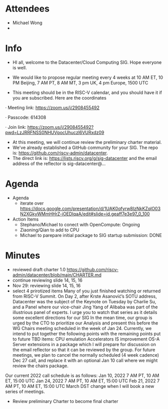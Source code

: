 # Attendees
- Michael Wong  
- 

# Info
- HI all, welcome to the Datacenter/Cloud Computing SIG. Hope everyone is well.
- We would like to propose regular meeting every 4 weeks at 10 AM ET, 10 PM Beijing, 7 AM PT, 8 AM MT, 3 pm UK, 4 pm Europe, 1500 UTC

- This meeting should be in the RISC-V calendar, and you should have it if you are subscribed. Here are the coordinates

·  Meeting link: https://zoom.us/j/2908455492

·  Passcode: 614308

·  Join link: https://zoom.us/j/2908455492?pwd=LzJRRFNSS0NHUVpocUhuczl6VURxdz09

- At this meeting, we will continue review the preliminary charter material.
- We've already established a GitHub community for your SIG.  The repo is: https://github.com/riscv-admin/datacenter. 
- The direct link is: https://lists.riscv.org/g/sig-datacenter and the email address of the reflector is sig-datacenter@...


# Agenda

- Agenda
  - iterate over https://docs.google.com/presentation/d/1UAK0qfyrw8IzNkKZqlO03N2XGkyWMmHHrZ-iOEDlqaA/edit#slide=id.geaff7e3e97_0_100
- Action Items
  - Stephano/Michael to conect with OpenCompute: Ongoing
  - Ziaoning/Qian to add to CPU
  - Michael to parepare initial package to SIG startup submission: DONE

# Minutes
  - reviewed draft charter 1.0 https://github.com/riscv-admin/datacenter/blob/main/CHARTER.md
  - continue reviewing slide 14, 15, 16
  - Nov 29: reviewing slide 14, 15, 16
  - select 4 prirotized items
Many of you just finished watching or returned from RISC-V Summit. On Day 2, after Krste Asanović’s SOTU address, Datacenter was the subject of the Keynote on Tuesday by Charlie Su, and a Panel where our vice-chair Jing Yang of Alibaba was part of the illustrious panel of experts. I urge you to watch that series as it details some excellent directions for our SIG
In the mean time, our group is urged by the CTO to prioritize our Analysis and present this before the WG Chairs meeting scheduled in the week of Jan 24. Currently, we intend to put together the following points with the remaining points put to future TBD items:
CPU emulation
Accelerators
IS improvement
OS-A Server extensions in a package which I will prepare for discussion on the email reflector so that it can be reviewed by the group.
For future meetings, we plan to cancel the normally scheduled (4 week cadence) Dec 27 call, and replace it with an optional Jan 10 call where we might review the chairs package.

Our current 2022 call schedule is as follows: Jan 10, 2022 7 AM PT, 10 AM ET, 15:00 UTC Jan 24, 2022 7 AM PT, 10 AM ET, 15:00 UTC Feb 21, 2022 7 AM PT, 10 AM ET, 15:00 UTC March DST change when I will book a new series of meetings.
  - Review preliminary Charter to become final charter
